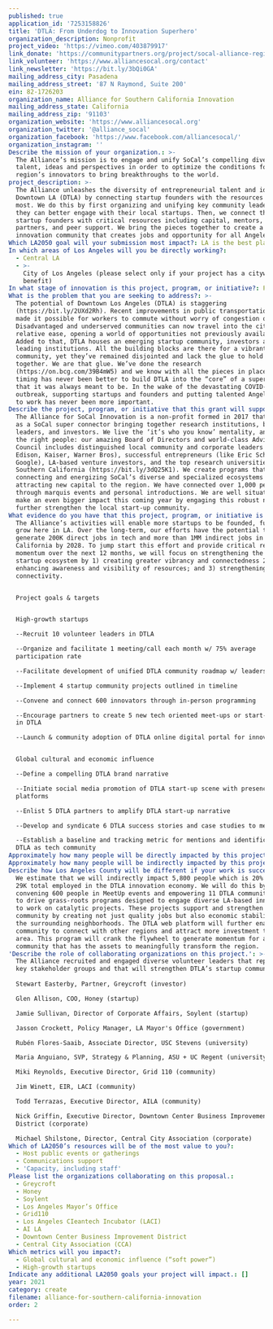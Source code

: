 ```yaml
---
published: true
application_id: '7253158826'
title: 'DTLA: From Underdog to Innovation Superhero'
organization_description: Nonprofit
project_video: 'https://vimeo.com/403879917'
link_donate: 'https://communitypartners.org/project/socal-alliance-regional-development'
link_volunteer: 'https://www.alliancesocal.org/contact'
link_newsletter: 'https://bit.ly/3bQi0GA'
mailing_address_city: Pasadena
mailing_address_street: '87 N Raymond, Suite 200'
ein: 82-1726203
organization_name: Alliance for Southern California Innovation
mailing_address_state: California
mailing_address_zip: '91103'
organization_website: 'https://www.alliancesocal.org'
organization_twitter: '@alliance_socal'
organization_facebook: 'https://www.facebook.com/alliancesocal/'
organization_instagram: ''
Describe the mission of your organization.: >-
  The Alliance’s mission is to engage and unify SoCal’s compelling diversity of
  talent, ideas and perspectives in order to optimize the conditions for the
  region’s innovators to bring breakthroughs to the world.
project_description: >-
  The Alliance unleashes the diversity of entrepreneurial talent and ideas in
  Downtown LA (DTLA) by connecting startup founders with the resources they need
  most. We do this by first organizing and unifying key community leaders so
  they can better engage with their local startups. Then, we connect those
  startup founders with critical resources including capital, mentors, corporate
  partners, and peer support. We bring the pieces together to create a stronger
  innovation community that creates jobs and opportunity for all Angelenos.
Which LA2050 goal will your submission most impact?: LA is the best place to CREATE
In which areas of Los Angeles will you be directly working?:
  - Central LA
  - >-
    City of Los Angeles (please select only if your project has a citywide
    benefit)
In what stage of innovation is this project, program, or initiative?: Pilot project or new program (testing or implementing a new idea)
What is the problem that you are seeking to address?: >-
  The potential of Downtown Los Angeles (DTLA) is staggering
  (https://bit.ly/2UXd2Rh). Recent improvements in public transportation have
  made it possible for workers to commute without worry of congestion or cost.
  Disadvantaged and underserved communities can now travel into the city with
  relative ease, opening a world of opportunities not previously available.
  Added to that, DTLA houses an emerging startup community, investors and
  leading institutions. All the building blocks are there for a vibrant startup
  community, yet they’ve remained disjointed and lack the glue to hold them
  together. We are that glue. We’ve done the research
  (https://on.bcg.com/39B4mW5) and we know with all the pieces in place, the
  timing has never been better to build DTLA into the “core” of a super city
  that it was always meant to be. In the wake of the devastating COVID-19
  outbreak, supporting startups and founders and putting talented Angelinos back
  to work has never been more important.
Describe the project, program, or initiative that this grant will support to address the problem identified.: >-
  The Alliance for SoCal Innovation is a non-profit formed in 2017 that serves
  as a SoCal super connector bringing together research institutions, business
  leaders, and investors. We live the ‘it’s who you know’ mentality, and we know
  the right people: our amazing Board of Directors and world-class Advisory
  Council includes distinguished local community and corporate leaders (e.g.
  Edison, Kaiser, Warner Bros), successful entrepreneurs (like Eric Schmidt from
  Google), LA-based venture investors, and the top research universities in
  Southern California (https://bit.ly/3dQ25K1). We create programs that focus on
  connecting and energizing SoCal’s diverse and specialized ecosystems while
  attracting new capital to the region. We have connected over 1,000 people
  through marquis events and personal introductions. We are well situated to
  make an even bigger impact this coming year by engaging this robust network to
  further strengthen the local start-up community.
What evidence do you have that this project, program, or initiative is or will be successful, and how will you define and measure success?: >-
  The Alliance’s activities will enable more startups to be founded, funded, and
  grow here in LA. Over the long-term, our efforts have the potential to
  generate 200K direct jobs in tech and more than 1MM indirect jobs in Southern
  California by 2028. To jump start this effort and provide critical regional
  momentum over the next 12 months, we will focus on strengthening the DTLA
  startup ecosystem by 1) creating greater vibrancy and connectedness 2)
  enhancing awareness and visibility of resources; and 3) strengthening regional
  connectivity.


  Project goals & targets


  High-growth startups

  --Recruit 10 volunteer leaders in DTLA

  --Organize and facilitate 1 meeting/call each month w/ 75% average
  participation rate

  --Facilitate development of unified DTLA community roadmap w/ leadership

  --Implement 4 startup community projects outlined in timeline

  --Convene and connect 600 innovators through in-person programming

  --Encourage partners to create 5 new tech oriented meet-ups or start-up series
  in DTLA 

  --Launch & community adoption of DTLA online digital portal for innovators


  Global cultural and economic influence

  --Define a compelling DTLA brand narrative

  --Initiate social media promotion of DTLA start-up scene with presence on 3+
  platforms

  --Enlist 5 DTLA partners to amplify DTLA start-up narrative

  --Develop and syndicate 6 DTLA success stories and case studies to media

  --Establish a baseline and tracking metric for mentions and identification of
  DTLA as tech community
Approximately how many people will be directly impacted by this project, program, or initiative?: '611'
Approximately how many people will be indirectly impacted by this project, program, or initiative?: '5800'
Describe how Los Angeles County will be different if your work is successful.: >-
  We estimate that we will indirectly impact 5,800 people which is 20% of the
  29K total employed in the DTLA innovation economy. We will do this by directly
  convening 600 people in MeetUp events and empowering 11 DTLA community leaders
  to drive grass-roots programs designed to engage diverse LA-based innovators
  to work on catalytic projects. These projects support and strengthen the
  community by creating not just quality jobs but also economic stability for
  the surrounding neighborhoods. The DTLA web platform will further enable the
  community to connect with other regions and attract more investment to the
  area. This program will crank the flywheel to generate momentum for a
  community that has the assets to meaningfully transform the region.
'Describe the role of collaborating organizations on this project.': >-
  The Alliance recruited and engaged diverse volunteer leaders that represent
  key stakeholder groups and that will strengthen DTLA’s startup community:
   
  Stewart Easterby, Partner, Greycroft (investor)

  Glen Allison, COO, Honey (startup)

  Jamie Sullivan, Director of Corporate Affairs, Soylent (startup)

  Jasson Crockett, Policy Manager, LA Mayor's Office (government)

  Rubén Flores-Saaib, Associate Director, USC Stevens (university)

  Maria Anguiano, SVP, Strategy & Planning, ASU + UC Regent (university)

  Miki Reynolds, Executive Director, Grid 110 (community)

  Jim Winett, EIR, LACI (community)

  Todd Terrazas, Executive Director, AILA (community)

  Nick Griffin, Executive Director, Downtown Center Business Improvement
  District (corporate)

  Michael Shilstone, Director, Central City Association (corporate)
Which of LA2050’s resources will be of the most value to you?:
  - Host public events or gatherings
  - Communications support
  - 'Capacity, including staff'
Please list the organizations collaborating on this proposal.:
  - Greycroft
  - Honey
  - Soylent
  - Los Angeles Mayor’s Office
  - Grid110
  - Los Angeles CIeantech Incubator (LACI)
  - AI LA
  - Downtown Center Business Improvement District
  - Central City Association (CCA)
Which metrics will you impact?:
  - Global cultural and economic influence (“soft power”)
  - High-growth startups
Indicate any additional LA2050 goals your project will impact.: []
year: 2021
category: create
filename: alliance-for-southern-california-innovation
order: 2

---
```

